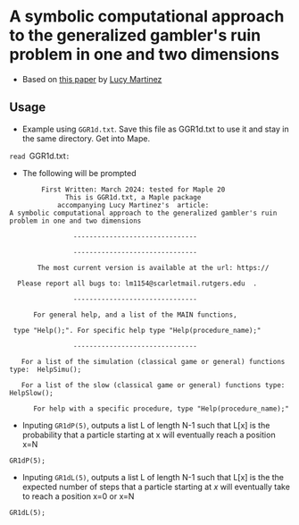 # A symbolic computational approach to the generalized gambler's ruin problem in one and two dimensions
* Based on [this paper](#) by [Lucy Martinez](https://marti310.github.io/ "Lucy")
  
## Usage    
* Example using `GGR1d.txt`. Save this file as  GGR1d.txt to use it and stay in the same directory. Get into Mape.

`read `GGR1d.txt`:`

* The following will be prompted

```
        First Written: March 2024: tested for Maple 20 
              This is GGR1d.txt, a Maple package 
            accompanying Lucy Martinez's  article: 
A symbolic computational approach to the generalized gambler's ruin problem in one and two dimensions

                -------------------------------

                -------------------------------

       The most current version is available at the url: https://

  Please report all bugs to: lm1154@scarletmail.rutgers.edu  .

                -------------------------------

      For general help, and a list of the MAIN functions,

 type "Help();". For specific help type "Help(procedure_name);" 

                -------------------------------

   For a list of the simulation (classical game or general) functions type:  HelpSimu();

   For a list of the slow (classical game or general) functions type:  HelpSlow();

      For help with a specific procedure, type "Help(procedure_name);"

```

* Inputing `GR1dP(5)`, outputs a list L of length N-1 such that L[x] is the probability that a particle starting at x will eventually reach a position x=N

```
GR1dP(5);
```

* Inputing `GR1dL(5)`, outputs a list L of length N-1 such that L[x] is the the expected number of steps that a particle starting at $x$ will eventually take to reach a position x=0 or x=N
```
GR1dL(5);
```
